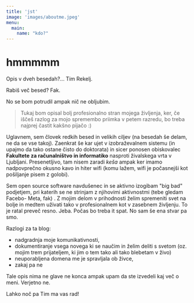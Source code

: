```yaml
---
title: 'jst'
image: 'images/aboutme.jpeg'
menu:
  main:
    name: "kdo?"
---
```


# hmmmmm

Opis v dveh besedah?... Tim Rekelj.

Rabiš več besed? Fak.

No se bom potrudil ampak nič ne obljubim.

> Tukaj bom opisal bolj profesionalno stran mojega življenja, ker, če iščeš razlog za mojo spremembo priimka v petem razredu, bo treba najprej častit kakšno pijačo :)

Uglavnem, sem človek redkih besed in velikih ciljev (na besedah še delam, ne da se vse takoj). Zaenkrat še kar ujet v izobraževalnem sistemu (in upajmo da tako ostane čisto do doktorata) in sicer ponosen obiskovalec **Fakultete za računalništvo in informatiko** nasproti živalskega vrta v Ljubljani. Presenetljivo, tam nisem zaradi *keša* ampak ker imamo nadpovprečno okusno kavo in hiter wifi (komu lažem, wifi je počasnejši kot pošiljanje pisem z golobi). 

Sem open source software navdušenec in se aktivno izogibam "big bad" podjetjem, pri katerih se ne strinjam z njihovimi aktivnostmi (tebe gledam Facebo-    Meta, fak) . Z mojim delom v prihodnosti želim spremeniti svet na bolje in medtem uživati tako v profesionalnem kot v zasebnem življenju. To je ratal preveč resno. Jeba. Počas bo treba it spat. No sam še ena stvar pa smo.

Razlogi za ta blog:

 - nadgradnja moje komunikativnosti,
 - dokumentiranje vsega novega ki se naučim in želim deliti s svetom (oz. mojim trem prijateljem, ki jim o tem tako ali tako blebetam v živo)
 - neuporabljena domena me je spravljala ob živce,
 - zakaj pa ne

Tale opis nima ne glave ne konca ampak upam da ste izvedeli kaj več o meni. Verjetno ne.

Lahko noč pa Tim ma vas rad!